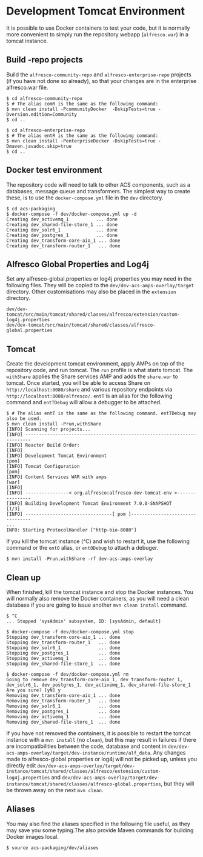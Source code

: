 # Development Tomcat Environment


It is possible to use Docker containers to test your code, but it is normally more convenient to simply run the
repository webapp (`alfresco.war`) in a tomcat instance.

## Build -repo projects
Build the `alfresco-community-repo` and `alfresco-enterprise-repo` projects (if you have not
done so already), so that your changes are in the enterprise alfresco.war file.
~~~
$ cd alfresco-community-repo
$ # The alias comR is the same as the following command:
$ mvn clean install -PcommunityDocker  -DskipTests=true -Dversion.edition=Community
$ cd ..

$ cd alfresco-enterprise-repo
$ # The alias entR is the same as the following command:
$ mvn clean install -PenterpriseDocker -DskipTests=true -Dmaven.javadoc.skip=true
$ cd ..
~~~

## Docker test environment
The repository code will need to talk to other ACS components, such as a databases, message queue and transformers.
The simplest way to create these, is to use the `docker-compose.yml` file in the `dev` directory.
~~~
$ cd acs-packaging
$ docker-compose -f dev/docker-compose.yml up -d
Creating dev_activemq_1          ... done
Creating dev_shared-file-store_1 ... done
Creating dev_solr6_1             ... done
Creating dev_postgres_1          ... done
Creating dev_transform-core-aio_1 ... done
Creating dev_transform-router_1   ... done
~~~

## Alfresco Global Properties and Log4j
Set any alfresco-global.properties or log4j properties you may need in the following files. They will be copied
to the `dev/dev-acs-amps-overlay/target` directory. Other customisations may also be placed in the `extension` directory. 
~~~
dev/dev-tomcat/src/main/tomcat/shared/classes/alfresco/extension/custom-log4j.properties
dev/dev-tomcat/src/main/tomcat/shared/classes/alfresco-global.properties
~~~

## Tomcat
Create the development tomcat environment, apply AMPs on top of the repository code, and
run tomcat. The `run` profile is what starts tomcat. The `withShare` applies
the Share services AMP and adds the `share.war` to tomcat. 
Once started, you will be able to access Share on `http://localhost:8080/share` and various repository
endpoints via `http://localhost:8080/alfresco/`. `entT` is an alias for the
following command and `entTDebug` will allow a debugger to be attached.
~~~
$ # The alias entT is the same as the following command. entTDebug may also be used.
$ mvn clean install -Prun,withShare
[INFO] Scanning for projects...
[INFO] ------------------------------------------------------------------------
[INFO] Reactor Build Order:
[INFO] 
[INFO] Development Tomcat Environment                                     [pom]
[INFO] Tomcat Configuration                                               [pom]
[INFO] Content Services WAR with amps                                     [war]
[INFO] 
[INFO] ----------------< org.alfresco:alfresco-dev-tomcat-env >----------------
[INFO] Building Development Tomcat Environment 7.0.0-SNAPSHOT             [1/3]
[INFO] --------------------------------[ pom ]---------------------------------
...
INFO: Starting ProtocolHandler ["http-bio-8080"]
~~~

If you kill the tomcat instance (^C) and wish to restart it, use the following command
or the `entO` alias, or `entODebug` to attach a debuger.
~~~
$ mvn install -Prun,withShare -rf dev-acs-amps-overlay
~~~


## Clean up
When finished, kill the tomcat instance and stop the Docker instances. You will normally also
remove the Docker containers, as you will need a clean database if you are going to issue
another `mvn clean install` command.
~~~
$ ^C
... Stopped 'sysAdmin' subsystem, ID: [sysAdmin, default]

$ docker-compose -f dev/docker-compose.yml stop
Stopping dev_transform-core-aio_1 ... done
Stopping dev_transform-router_1   ... done
Stopping dev_solr6_1              ... done
Stopping dev_postgres_1           ... done
Stopping dev_activemq_1           ... done
Stopping dev_shared-file-store_1  ... done

$ docker-compose -f dev/docker-compose.yml rm
Going to remove dev_transform-core-aio_1, dev_transform-router_1, dev_solr6_1, dev_postgres_1, dev_activemq_1, dev_shared-file-store_1
Are you sure? [yN] y
Removing dev_transform-core-aio_1 ... done
Removing dev_transform-router_1   ... done
Removing dev_solr6_1              ... done
Removing dev_postgres_1           ... done
Removing dev_activemq_1           ... done
Removing dev_shared-file-store_1  ... done
~~~

If you have not removed the containers, it is possible to restart the tomcat instance with
a `mvn install` (no `clean`), but this may result in failures if there are incompatibilities
between the code, database and content in `dev/dev-acs-amps-overlay/target/dev-instance/runtime/alf_data`.
Any changes made to alfresco-global properties or log4j will not be picked up, unless you
directly edit `dev/dev-acs-amps-overlay/target/dev-instance/tomcat/shared/classes/alfresco/extension/custom-log4j.properties`
and `dev/dev-acs-amps-overlay/target/dev-instance/tomcat/shared/classes/alfresco-global.properties`, but they will be thrown away
on the next `mvn clean`.

## Aliases
You may also find the aliases specified in the following file useful, as they may save you some typing.The also provide Maven commands for building Docker images local.
~~~
$ source acs-packaging/dev/aliases
~~~
